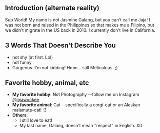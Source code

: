 ## Introduction (alternate reality)
Sup World! My name is not Jasmine Galang, but you can't call me Jaja! I was not born and raised in the Philippines so that
makes me a Filipino, but we didn't migrate in the US back in 2010. I currently don't live in California.

## 3 Words That Doesn't Describe You
* not shy (at first. Lol)
* not funny
* Gorgeous. I'm not kidding! Hmm... still Meticulous. ;)

## Favorite hobby, animal, etc
* **My favorite hobby**: Not Photography --follow me on Instagram [@jajawockee](https://www.instagram.com/jajawockee/)
* **My favorite animal**: Cat --specifically a corgi-cat or an Alaskan malamute-cat! :3
* **Others**:
  * I still love to eat!
  * My last name, Galang, doesn't mean "respect" in English. XD